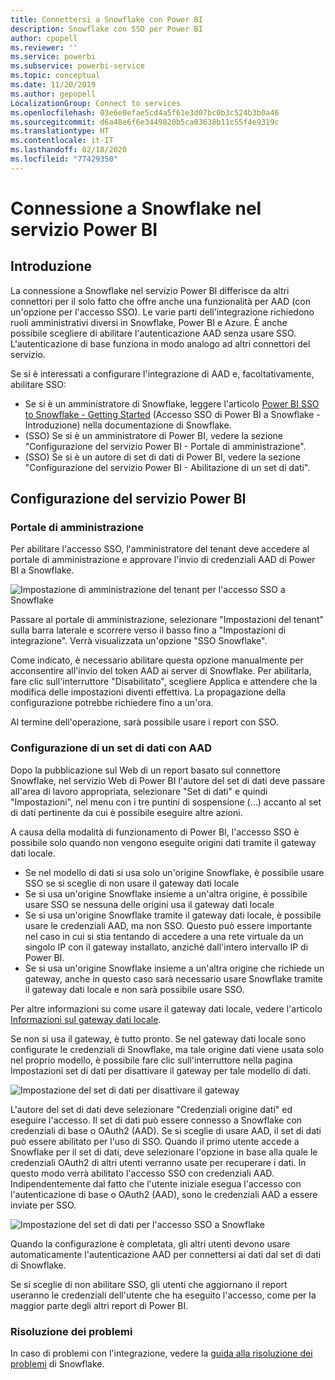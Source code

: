 ```yaml
---
title: Connettersi a Snowflake con Power BI
description: Snowflake con SSO per Power BI
author: cpopell
ms.reviewer: ''
ms.service: powerbi
ms.subservice: powerbi-service
ms.topic: conceptual
ms.date: 11/20/2019
ms.author: gepopell
LocalizationGroup: Connect to services
ms.openlocfilehash: 03e6e8efae5cd4a5f61e3d07bc0b3c524b3b0a46
ms.sourcegitcommit: d6a48e6f6e3449820b5ca03638b11c55f4e9319c
ms.translationtype: HT
ms.contentlocale: it-IT
ms.lasthandoff: 02/18/2020
ms.locfileid: "77429350"
---
```

#  <a name="connecting-to-snowflake-in-power-bi-service"></a>Connessione a Snowflake nel servizio Power BI

## <a name="introduction"></a>Introduzione

La connessione a Snowflake nel servizio Power BI differisce da altri connettori per il solo fatto che offre anche una funzionalità per AAD (con un'opzione per l'accesso SSO). Le varie parti dell'integrazione richiedono ruoli amministrativi diversi in Snowflake, Power BI e Azure. È anche possibile scegliere di abilitare l'autenticazione AAD senza usare SSO. L'autenticazione di base funziona in modo analogo ad altri connettori del servizio.

Se si è interessati a configurare l'integrazione di AAD e, facoltativamente, abilitare SSO:
* Se si è un amministratore di Snowflake, leggere l'articolo [Power BI SSO to Snowflake - Getting Started](https://docs.snowflake.net/manuals/LIMITEDACCESS/oauth-powerbi.html) (Accesso SSO di Power BI a Snowflake - Introduzione) nella documentazione di Snowflake.
* (SSO) Se si è un amministratore di Power BI, vedere la sezione "Configurazione del servizio Power BI - Portale di amministrazione".
* (SSO) Se si è un autore di set di dati di Power BI, vedere la sezione "Configurazione del servizio Power BI - Abilitazione di un set di dati".

## <a name="power-bi-service-configuration"></a>Configurazione del servizio Power BI

### <a name="admin-portal"></a>Portale di amministrazione

Per abilitare l'accesso SSO, l'amministratore del tenant deve accedere al portale di amministrazione e approvare l'invio di credenziali AAD di Power BI a Snowflake.

![Impostazione di amministrazione del tenant per l'accesso SSO a Snowflake](media/service-connect-snowflake/snowflakessotenant.png)

Passare al portale di amministrazione, selezionare "Impostazioni del tenant" sulla barra laterale e scorrere verso il basso fino a "Impostazioni di integrazione". Verrà visualizzata un'opzione "SSO Snowflake".

Come indicato, è necessario abilitare questa opzione manualmente per acconsentire all'invio del token AAD ai server di Snowflake. Per abilitarla, fare clic sull'interruttore "Disabilitato", scegliere Applica e attendere che la modifica delle impostazioni diventi effettiva. La propagazione della configurazione potrebbe richiedere fino a un'ora.

Al termine dell'operazione, sarà possibile usare i report con SSO.

### <a name="configuring-a-dataset-with-aad"></a>Configurazione di un set di dati con AAD

Dopo la pubblicazione sul Web di un report basato sul connettore Snowflake, nel servizio Web di Power BI l'autore del set di dati deve passare all'area di lavoro appropriata, selezionare "Set di dati" e quindi "Impostazioni", nel menu con i tre puntini di sospensione (...) accanto al set di dati pertinente da cui è possibile eseguire altre azioni.

A causa della modalità di funzionamento di Power BI, l'accesso SSO è possibile solo quando non vengono eseguite origini dati tramite il gateway dati locale.

* Se nel modello di dati si usa solo un'origine Snowflake, è possibile usare SSO se si sceglie di non usare il gateway dati locale
* Se si usa un'origine Snowflake insieme a un'altra origine, è possibile usare SSO se nessuna delle origini usa il gateway dati locale
* Se si usa un'origine Snowflake tramite il gateway dati locale, è possibile usare le credenziali AAD, ma non SSO. Questo può essere importante nel caso in cui si stia tentando di accedere a una rete virtuale da un singolo IP con il gateway installato, anziché dall'intero intervallo IP di Power BI.
* Se si usa un'origine Snowflake insieme a un'altra origine che richiede un gateway, anche in questo caso sarà necessario usare Snowflake tramite il gateway dati locale e non sarà possibile usare SSO.

Per altre informazioni su come usare il gateway dati locale, vedere l'articolo [Informazioni sul gateway dati locale](https://docs.microsoft.com/power-bi/service-gateway-onprem).

Se non si usa il gateway, è tutto pronto. Se nel gateway dati locale sono configurate le credenziali di Snowflake, ma tale origine dati viene usata solo nel proprio modello, è possibile fare clic sull'interruttore nella pagina Impostazioni set di dati per disattivare il gateway per tale modello di dati.

![Impostazione del set di dati per disattivare il gateway](media/service-connect-snowflake/snowflake_gateway_toggle_off.png)

L'autore del set di dati deve selezionare "Credenziali origine dati" ed eseguire l'accesso. Il set di dati può essere connesso a Snowflake con credenziali di base o OAuth2 (AAD). Se si sceglie di usare AAD, il set di dati può essere abilitato per l'uso di SSO. Quando il primo utente accede a Snowflake per il set di dati, deve selezionare l'opzione in base alla quale le credenziali OAuth2 di altri utenti verranno usate per recuperare i dati. In questo modo verrà abilitato l'accesso SSO con credenziali AAD. Indipendentemente dal fatto che l'utente iniziale esegua l'accesso con l'autenticazione di base o OAuth2 (AAD), sono le credenziali AAD a essere inviate per SSO. 

![Impostazione del set di dati per l'accesso SSO a Snowflake](media/service-connect-snowflake/snowflakessocredui.png)

Quando la configurazione è completata, gli altri utenti devono usare automaticamente l'autenticazione AAD per connettersi ai dati dal set di dati di Snowflake.

Se si sceglie di non abilitare SSO, gli utenti che aggiornano il report useranno le credenziali dell'utente che ha eseguito l'accesso, come per la maggior parte degli altri report di Power BI.

### <a name="troubleshooting"></a>Risoluzione dei problemi

In caso di problemi con l'integrazione, vedere la [guida alla risoluzione dei problemi](https://docs.snowflake.net/manuals/LIMITEDACCESS/oauth-powerbi.html#troubleshooting) di Snowflake.

